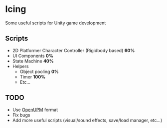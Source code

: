 # Icing
Some useful scripts for Unity game development

## Scripts
- 2D Platformer Character Controller (Rigidbody based) **60%**
- UI Components **0%**
- State Machine **40%**
- Helpers
  - Object pooling **0%**
  - Timer **100%**
  - Etc...

## TODO
- Use [OpenUPM](https://openupm.com) format
- Fix bugs
- Add more useful scripts (visual/sound effects, save/load manager, etc...)
